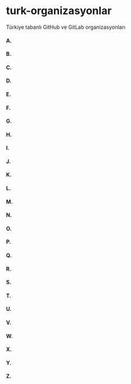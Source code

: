 # turk-organizasyonlar
Türkiye tabanlı GitHub ve GitLab organizasyonları

#### A.
#### B.
#### C.
#### D.
#### E.
#### F.
#### G.
#### H.
#### I.
#### J.
#### K.
#### L.
#### M.
#### N.
#### O.
#### P.
#### Q.
#### R.
#### S.
#### T.
#### U.
#### V.
#### W.
#### X.
#### Y.
#### Z.
